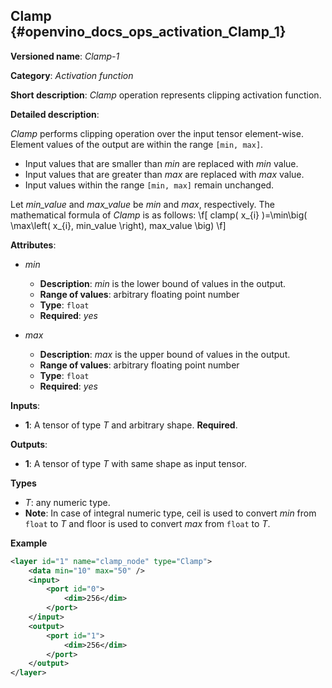 ## Clamp<a name="Clamp"></a> {#openvino_docs_ops_activation_Clamp_1}

**Versioned name**: *Clamp-1*

**Category**: *Activation function*

**Short description**: *Clamp* operation represents clipping activation function.

**Detailed description**:

*Clamp* performs clipping operation over the input tensor element-wise. Element values of the output are within the range `[min, max]`.
* Input values that are smaller than *min* are replaced with *min* value.
* Input values that are greater than *max* are replaced with *max* value.
* Input values within the range `[min, max]` remain unchanged.

Let *min_value* and *max_value* be *min* and *max*, respectively. The mathematical formula of *Clamp* is as follows:
\f[
clamp( x_{i} )=\min\big( \max\left( x_{i}, min\_value \right), max\_value \big)
\f]

**Attributes**:

* *min*

  * **Description**: *min* is the lower bound of values in the output.
  * **Range of values**: arbitrary floating point number
  * **Type**: `float`
  * **Required**: *yes*

* *max*

  * **Description**: *max* is the upper bound of values in the output.
  * **Range of values**: arbitrary floating point number
  * **Type**: `float`
  * **Required**: *yes*

**Inputs**:

*   **1**: A tensor of type *T* and arbitrary shape. **Required**.

**Outputs**:

*   **1**: A tensor of type *T* with same shape as input tensor.

**Types**

* *T*: any numeric type.
*   **Note**: In case of integral numeric type, ceil is used to convert *min* from `float` to *T* and floor is used to convert *max* from `float` to *T*.

**Example**

```xml
<layer id="1" name="clamp_node" type="Clamp">
    <data min="10" max="50" />
    <input>
        <port id="0">
            <dim>256</dim>
        </port>
    </input>
    <output>
        <port id="1">
            <dim>256</dim>
        </port>
    </output>
</layer>
```
